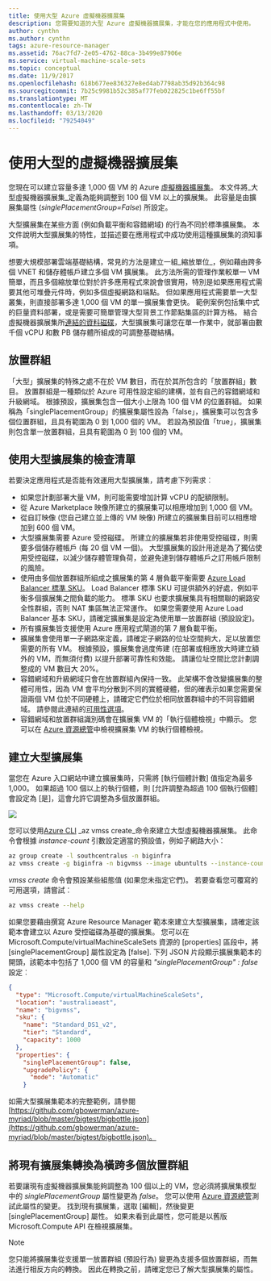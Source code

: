 ```yaml
---
title: 使用大型 Azure 虛擬機器擴展集
description: 您需要知道的大型 Azure 虛擬機器擴展集，才能在您的應用程式中使用。
author: cynthn
ms.author: cynthn
tags: azure-resource-manager
ms.assetid: 76ac7fd7-2e05-4762-88ca-3b499e87906e
ms.service: virtual-machine-scale-sets
ms.topic: conceptual
ms.date: 11/9/2017
ms.openlocfilehash: 618b677ee836327e8ed4ab7798ab35d92b364c98
ms.sourcegitcommit: 7b25c9981b52c385af77feb022825c1be6ff55bf
ms.translationtype: MT
ms.contentlocale: zh-TW
ms.lasthandoff: 03/13/2020
ms.locfileid: "79254049"
---
```

# <a name="working-with-large-virtual-machine-scale-sets"></a>使用大型的虛擬機器擴展集
您現在可以建立容量多達 1,000 個 VM 的 Azure [虛擬機器擴展集](/azure/virtual-machine-scale-sets/)。 本文件將_大型虛擬機器擴展集_定義為能夠調整到 100 個 VM 以上的擴展集。 此容量是由擴展集屬性 (_singlePlacementGroup=False_) 所設定。 

大型擴展集在某些方面 (例如負載平衡和容錯網域) 的行為不同於標準擴展集。 本文件說明大型擴展集的特性，並描述要在應用程式中成功使用這種擴展集的須知事項。 

想要大規模部署雲端基礎結構，常見的方法是建立一組_縮放單位_，例如藉由跨多個 VNET 和儲存體帳戶建立多個 VM 擴展集。 此方法所需的管理作業較單一 VM 簡單，而且多個縮放單位對於許多應用程式來說會很實用，特別是如果應用程式需要其他可堆疊元件時，例如多個虛擬網路和端點。 但如果應用程式需要單一大型叢集，則直接部署多達 1,000 個 VM 的單一擴展集會更快。 範例案例包括集中式的巨量資料部署，或是需要可簡單管理大型背景工作節點集區的計算方格。 結合虛擬機器擴展集所[連結的資料磁碟](virtual-machine-scale-sets-attached-disks.md)，大型擴展集可讓您在單一作業中，就部署由數千個 vCPU 和數 PB 儲存體所組成的可調整基礎結構。

## <a name="placement-groups"></a>放置群組 
「大型」擴展集的特殊之處不在於 VM 數目，而在於其所包含的「放置群組」數目。 放置群組是一種類似於 Azure 可用性設定組的建構，並有自己的容錯網域和升級網域。 根據預設，擴展集包含一個大小上限為 100 個 VM 的位置群組。 如果稱為「singlePlacementGroup」的擴展集屬性設為「false」，擴展集可以包含多個位置群組，且具有範圍為 0 到 1,000 個的 VM。 若設為預設值「true」，擴展集則包含單一放置群組，且具有範圍為 0 到 100 個的 VM。

## <a name="checklist-for-using-large-scale-sets"></a>使用大型擴展集的檢查清單
若要決定應用程式是否能有效運用大型擴展集，請考慮下列需求︰

- 如果您計劃部署大量 VM，則可能需要增加計算 vCPU 的配額限制。 
- 從 Azure Marketplace 映像所建立的擴展集可以相應增加到 1,000 個 VM。
- 從自訂映像 (您自己建立並上傳的 VM 映像) 所建立的擴展集目前可以相應增加到 600 個 VM。
- 大型擴展集需要 Azure 受控磁碟。 所建立的擴展集若非使用受控磁碟，則需要多個儲存體帳戶 (每 20 個 VM 一個)。 大型擴展集的設計用途是為了獨佔使用受控磁碟，以減少儲存體管理負荷，並避免達到儲存體帳戶之訂用帳戶限制的風險。 
- 使用由多個放置群組所組成之擴展集的第 4 層負載平衡需要 [Azure Load Balancer 標準 SKU](../load-balancer/load-balancer-standard-overview.md)。 Load Balancer 標準 SKU 可提供額外的好處，例如平衡多個擴展集之間負載的能力。 標準 SKU 也要求擴展集具有相關聯的網路安全性群組，否則 NAT 集區無法正常運作。 如果您需要使用 Azure Load Balancer 基本 SKU，請確定擴展集是設定為使用單一放置群組 (預設設定)。
- 所有擴展集皆支援使用 Azure 應用程式閘道的第 7 層負載平衡。
- 擴展集會使用單一子網路來定義，請確定子網路的位址空間夠大，足以放置您需要的所有 VM。 根據預設，擴展集會過度佈建 (在部署或相應放大時建立額外的 VM，而無須付費) 以提升部署可靠性和效能。 請讓位址空間比您計劃調整成的 VM 數目大 20%。
- 容錯網域和升級網域只會在放置群組內保持一致。 此架構不會改變擴展集的整體可用性，因為 VM 會平均分散到不同的實體硬體，但的確表示如果您需要保證兩個 VM 位於不同硬體上，請確定它們位於相同放置群組中的不同容錯網域。 請參閱此連結的[可用性選項](/azure/virtual-machines/windows/availability)。 
- 容錯網域和放置群組識別碼會在擴展集 VM 的「執行個體檢視」中顯示。 您可以在 [Azure 資源總管](https://resources.azure.com/)中檢視擴展集 VM 的執行個體檢視。

## <a name="creating-a-large-scale-set"></a>建立大型擴展集
當您在 Azure 入口網站中建立擴展集時，只需將 [執行個體計數] 值指定為最多 1,000。 如果超過 100 個以上的執行個體，則 [允許調整為超過 100 個執行個體] 會設定為 [是]，這會允許它調整為多個放置群組。 

![](./media/virtual-machine-scale-sets-placement-groups/portal-large-scale.png)

您可以使用[Azure CLI](https://github.com/Azure/azure-cli) _az vmss create_命令來建立大型虛擬機器擴展集。 此命令會根據 _instance-count_ 引數設定適當的預設值，例如子網路大小︰

```bash
az group create -l southcentralus -n biginfra
az vmss create -g biginfra -n bigvmss --image ubuntults --instance-count 1000
```
_vmss create_ 命令會預設某些組態值 (如果您未指定它們)。 若要查看您可覆寫的可用選項，請嘗試︰
```bash
az vmss create --help
```

如果您要藉由撰寫 Azure Resource Manager 範本來建立大型擴展集，請確定該範本會建立以 Azure 受控磁碟為基礎的擴展集。 您可以在 Microsoft.Compute/virtualMachineScaleSets 資源的 [properties] 區段中，將 [singlePlacementGroup] 屬性設定為 [false]. 下列 JSON 片段顯示擴展集範本的開頭，該範本中包括了 1,000 個 VM 的容量和 _"singlePlacementGroup" : false_ 設定︰
```json
{
  "type": "Microsoft.Compute/virtualMachineScaleSets",
  "location": "australiaeast",
  "name": "bigvmss",
  "sku": {
    "name": "Standard_DS1_v2",
    "tier": "Standard",
    "capacity": 1000
  },
  "properties": {
    "singlePlacementGroup": false,
    "upgradePolicy": {
      "mode": "Automatic"
    }
```
如需大型擴展集範本的完整範例，請參閱 [https://github.com/gbowerman/azure-myriad/blob/master/bigtest/bigbottle.json](https://github.com/gbowerman/azure-myriad/blob/master/bigtest/bigbottle.json)。

## <a name="converting-an-existing-scale-set-to-span-multiple-placement-groups"></a>將現有擴展集轉換為橫跨多個放置群組
若要讓現有虛擬機器擴展集能夠調整為 100 個以上的 VM，您必須將擴展集模型中的 _singlePlacementGroup_ 屬性變更為 _false_。 您可以使用 [Azure 資源總管](https://resources.azure.com/)測試此屬性的變更。 找到現有擴展集，選取 [編輯]，然後變更 [singlePlacementGroup] 屬性。 如果未看到此屬性，您可能是以舊版 Microsoft.Compute API 在檢視擴展集。

> [!NOTE]
> 您只能將擴展集從支援單一放置群組 (預設行為) 變更為支援多個放置群組，而無法進行相反方向的轉換。 因此在轉換之前，請確定您已了解大型擴展集的屬性。


